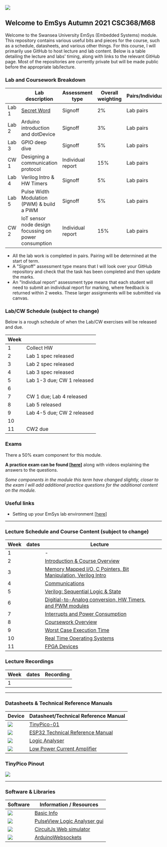 ![](imgs/EmSysLogo.svg)
## Welcome to EmSys Autumn 2021 CSC368/M68
Welcome to the Swansea University EmSys (Embedded Systems) module. 
This repository contains various useful bits and pieces for the course, such as a schedule, datasheets, and various other things.
For this course, I will primarily use GitHub to host lecture and lab content. Below is a table detailing the lecture and labs' timing, along with links to the relevant GitHub page. Most of the repositories are currently private but will be made public before the appropriate lab/lecture. 

### Lab and Coursework Breakdown
|            | Lab description                                                                | Assessment type   | Overall weighting | Pairs/Individual |
|------------|--------------------------------------------------------------------------------|-------------------|-------------------|------------------|
| Lab 1      | [Secret Word](https://github.com/STFleming/EmSys_21A_lab1)                     | Signoff           | 2%                | Lab pairs        |
| Lab 2      | Arduino introduction and dotDevice                                             | Signoff           | 3%                | Lab pairs        |
| Lab 3      | GPIO deep dive                                                                 | Signoff           | 5%                | Lab pairs        |
| CW 1       | Designing a communication protocol                                      | Individual report | 15%               | Lab pairs        |
| Lab 4      | Verilog Intro & HW Timers                                                      | Signoff           | 5%                | Lab pairs        |
| Lab 5      | Pulse Width Modulation (PWM) & build a PWM                     | Signoff           | 5%                | Lab pairs        |
| CW 2       | IoT sensor node design focussing on power consumption                   | Individual report | 15%               | Lab pairs        |

* All the lab work is completed in pairs. Pairing will be determined at the start of term.
* A "Signoff" assessment type means that I will look over your GitHub repository and check that the task has been completed and then update the marks. 
* An "Individual report" assessment type means that each student will need to submit an individual report for marking, where feedback is returned within 2 weeks. These larger assignments will be submitted via canvas. 

### Lab/CW Schedule (subject to change)

Below is a rough schedule of when the Lab/CW exercises will be released and due.

| Week       |                                        |
|------------|----------------------------------------|
| 1          |  Collect HW                            |
| 2          |  Lab 1 spec released                   |
| 3          |  Lab 2 spec released                   |
| 4          |  Lab 3 spec released                   |
| 5          |  Lab 1-3 due; CW 1 released            |
| 6          |                                        |
| 7          |  CW 1 due; Lab 4 released              |
| 8          |  Lab 5 released                        |
| 9          |  Lab 4-5 due; CW 2 released            |
| 10         |                                        |
| 11         |  CW2 due                               |


### Exams
There a 50% exam component for this module. 

__A practice exam can be found [[here](https://github.com/STFleming/EmSysPracticeExam)]__ along with videos explaining the answers to the questions.

_Some components in the module this term have changed slightly, closer to the exam I will add additional practice questions for the additional content on the module._

### Useful links
* Setting up your EmSys lab environment [[here](https://github.com/STFleming/EmSys_labSetup)]

-----------------------------------------------------------------------------------
### Lecture Schedule and Course Content (subject to change)
| Week  | dates       | Lecture 			                                                          | 				                                                                                     | 
|-------|-------------|-------------------------------------------------------------------------------------------|------------------------------------------------------------------------------------------------------------------|
| 1     |   |  -                               |                                                 |
| 2     |   | [Introduction & Course Overview]()                              |                                                 |
| 3     |   | [Memory Mapped I/O, C Pointers, Bit Manipulation, Verilog Intro]()                              |                                                 |
| 4     |   | [Communications]()                              |                                                 |
| 5     |   | [Verilog: Sequential Logic & State]()                              |                                                 |
| 6     |   | [Digitial-to-Analog conversion, HW Timers, and PWM modules]()                              |                                                 |
| 7     |   | [Interrupts and Power Consumption]()                              |                                                 |
| 8     |   | [Coursework Overview]()                              |                                                 |
| 9     |   | [Worst Case Execution Time]()                              |                                                 |
| 10    |   | [Real Time Operating Systems]()                              |                                                 |
| 11    |   | [FPGA Devices]()                              |                                                 |


### Lecture Recordings
| Week  | dates       |  Recording                                                                                |
|-------|-------------|-------------------------------------------------------------------------------------------|
| 1     |             |                                                                                           |          


-----------------------------------------------------------------------------------
### Datasheets & Technical Reference Manuals
| Device                       | Datasheet/Technical Reference Manual                                                                                                               |
|------------------------------|----------------------------------------------------------------------------------------------------------------------------------------------------|
| ![](imgs/tp_small.jpg)       | [TinyPico-01](https://www.tinypico.com/ )                                                                                                                                   |
| ![](imgs/esp32_small.jpg)    | [ESP32 Technical Reference Manual](https://www.espressif.com/sites/default/files/documentation/esp32_technical_reference_manual_en.pdf)            |
| ![](imgs/logic_analyser_small.jpg) | [Logic Analyser](https://cdn.shopify.com/s/files/1/1509/1638/files/Logic_Analyzer_Datasheet_e6569a64-4910-4661-9ef3-f431019ab753.pdf?v=1610445451) |
| ![](imgs/currentRanger_small.jpg) | [Low Power Current Amplifier](https://lowpowerlab.com/guide/currentranger/specs-architecture/) |

### TinyPico Pinout
![](imgs/tinypico-specs-v2.jpg)

-----------------------------------------------------------------------------------

### Software & Libraries
|  Software   |   Information / Resources  |
|-------------|----------------------------|
| ![](imgs/arduino_small.png) | [Basic Info](https://www.arduino.cc/en/Tutorial/BuiltInExamples) |
| ![](imgs/sigrok_small.png) | [PulseView Logic Analyser gui](https://sigrok.org/wiki/PulseView) |
| ![](imgs/circuitjs_small.gif)    | [CircuitJs Web simulator](https://www.falstad.com/circuit/circuitjs.html) |
| ![](imgs/github_small.png)    |  [ArduinoWebsockets](https://github.com/gilmaimon/ArduinoWebsockets) |

